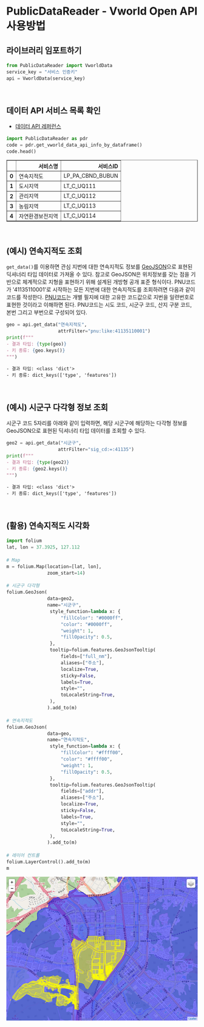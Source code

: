 # PublicDataReader - Vworld Open API 사용방법

## 라이브러리 임포트하기

```python
from PublicDataReader import VworldData
service_key = "서비스 인증키"
api = VworldData(service_key)
```
    
<br>

## 데이터 API 서비스 목록 확인
- [데이터 API 레퍼런스](https://www.vworld.kr/dev/v4dv_2ddataguide2_s001.do)


```python
import PublicDataReader as pdr
code = pdr.get_vworld_data_api_info_by_dataframe()
code.head()
```


<div>

<table border="1" class="dataframe">
  <thead>
    <tr style="text-align: right;">
      <th></th>
      <th>서비스명</th>
      <th>서비스ID</th>
    </tr>
  </thead>
  <tbody>
    <tr>
      <th>0</th>
      <td>연속지적도</td>
      <td>LP_PA_CBND_BUBUN</td>
    </tr>
    <tr>
      <th>1</th>
      <td>도시지역</td>
      <td>LT_C_UQ111</td>
    </tr>
    <tr>
      <th>2</th>
      <td>관리지역</td>
      <td>LT_C_UQ112</td>
    </tr>
    <tr>
      <th>3</th>
      <td>농림지역</td>
      <td>LT_C_UQ113</td>
    </tr>
    <tr>
      <th>4</th>
      <td>자연환경보전지역</td>
      <td>LT_C_UQ114</td>
    </tr>
  </tbody>
</table>
</div>


    
<br>

## (예시) 연속지적도 조회

`get_data()`를 이용하면 관심 지번에 대한 연속지적도 정보를 [GeoJSON](https://ko.wikipedia.org/wiki/GeoJSON)으로 표현된 딕셔너리 타입 데이터로 가져올 수 있다. 참고로 GeoJSON은 위치정보를 갖는 점을 기반으로 체계적으로 지형을 표현하기 위해 설계된 개방형 공개 표준 형식이다. PNU코드가 '41135110001'로 시작하는 모든 지번에 대한 연속지적도를 조회하려면 다음과 같이 코드를 작성한다. [PNU코드](http://www.gisdeveloper.co.kr/?p=1562)는 개별 필지에 대한 고유한 코드값으로 지번을 일련번호로 표현한 것이라고 이해하면 된다. PNU코드는 시도 코드, 시군구 코드, 산지 구분 코드, 본번 그리고 부번으로 구성되어 있다.


```python
geo = api.get_data("연속지적도", 
                   attrFilter="pnu:like:41135110001")
print(f"""
- 결과 타입: {type(geo)}
- 키 종류: {geo.keys()}
""")
```

    
    - 결과 타입: <class 'dict'>
    - 키 종류: dict_keys(['type', 'features'])
    
    
    
<br>

## (예시) 시군구 다각형 정보 조회

시군구 코드 5자리를 아래와 같이 입력하면, 해당 시군구에 해당하는 다각형 정보를 GeoJSON으로 표현된 딕셔너리 타입 데이터를 조회할 수 있다.


```python
geo2 = api.get_data("시군구", 
                   attrFilter="sig_cd:=:41135")
print(f"""
- 결과 타입: {type(geo2)}
- 키 종류: {geo2.keys()}
""")
```

    
    - 결과 타입: <class 'dict'>
    - 키 종류: dict_keys(['type', 'features'])
    
    
    
<br>

## (활용) 연속지적도 시각화


```python
import folium
lat, lon = 37.3925, 127.112

# Map
m = folium.Map(location=[lat, lon], 
               zoom_start=14)

# 시군구 다각형
folium.GeoJson(
               data=geo2,
               name="시군구",
                style_function=lambda x: {
                    "fillColor": "#0000ff",
                    "color": "#0000ff",
                    "weight": 1,
                    "fillOpacity": 0.5,
                },
                tooltip=folium.features.GeoJsonTooltip(
                    fields=["full_nm"],
                    aliases=["주소"],
                    localize=True,
                    sticky=False,
                    labels=True,
                    style="",
                    toLocaleString=True,
                ),
               ).add_to(m)

# 연속지적도
folium.GeoJson(
               data=geo,
               name="연속지적도",
                style_function=lambda x: {
                    "fillColor": "#ffff00",
                    "color": "#ffff00",
                    "weight": 1,
                    "fillOpacity": 0.5,
                },
                tooltip=folium.features.GeoJsonTooltip(
                    fields=["addr"],
                    aliases=["주소"],
                    localize=True,
                    sticky=False,
                    labels=True,
                    style="",
                    toLocaleString=True,
                ),
               ).add_to(m)

# 레이어 컨트롤
folium.LayerControl().add_to(m)
m
```

<div align="center">

![png](https://github.com/WooilJeong/PublicDataReader/blob/main/assets/img/sample_vworld.png?raw=true)